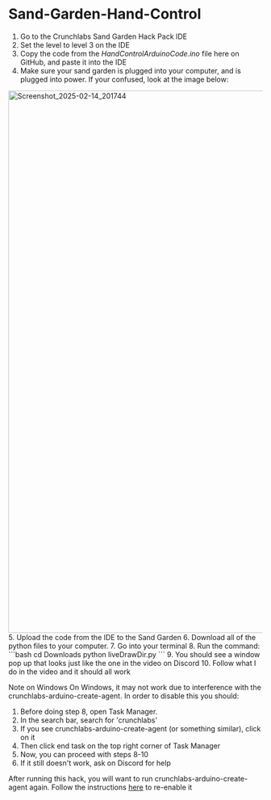 # Sand-Garden-Hand-Control
1. Go to the Crunchlabs Sand Garden Hack Pack IDE
2. Set the level to level 3 on the IDE
3. Copy the code from the *HandControlArduinoCode.ino* file here on GitHub, and paste it into the IDE
4. Make sure your sand garden is plugged into your computer, and is plugged into power. If your confused, look at the image below:
<img width="1435" height="1075" alt="Screenshot_2025-02-14_201744" src="https://github.com/user-attachments/assets/30efc803-2a76-411a-8356-d9beb3ad7bd0" /> 
5. Upload the code from the IDE to the Sand Garden
6. Download all of the python files to your computer.
7. Go into your terminal
8. Run the command: 
```bash
cd Downloads
python liveDrawDir.py
```
9. You should see a window pop up that looks just like the one in the video on Discord
10. Follow what I do in the video and it should all work

Note on Windows
On Windows, it may not work due to interference with the crunchlabs-arduino-create-agent. In order to disable this you should:
1. Before doing step 8, open Task Manager.
2. In the search bar, search for 'crunchlabs'
3. If you see crunchlabs-arduino-create-agent (or something similar), click on it
4. Then click end task on the top right corner of Task Manager
5. Now, you can proceed with steps 8-10
6. If it still doesn't work, ask on Discord for help

After running this hack, you will want to run crunchlabs-arduino-create-agent again. 
Follow the instructions <a href="https://ide.crunchlabs.com/assets/downloads/windows/crunchlabs-arduino-create-agent-Setup-1.0.1.exe">here</a> to re-enable it
